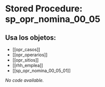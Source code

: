 # Stored Procedure: sp_opr_nomina_00_05

## Usa los objetos:
- [[opr_casos]]
- [[opr_operarios]]
- [[opr_sitios]]
- [[rhh_emplea]]
- [[sp_opr_nomina_00_05_01]]

*No code available.*
